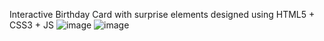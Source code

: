 Interactive Birthday Card with surprise elements designed using HTML5 + CSS3 + JS
![image](https://github.com/user-attachments/assets/9821e19b-b6ab-45d6-8594-43346dd7761c)
![image](https://github.com/user-attachments/assets/d8d464fc-16ea-415b-a944-51f79b09383e)


